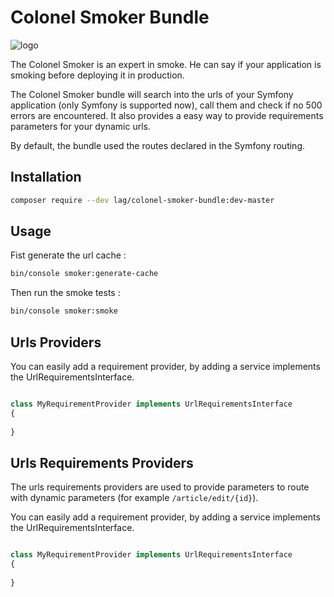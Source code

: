 # Colonel Smoker Bundle

![logo](https://vignette.wikia.nocookie.net/onepiece/images/1/1c/Smoker_Anime_Pre_Timeskip_Infobox.png/revision/latest/scale-to-width-down/150)

The Colonel Smoker is an expert in smoke. He can say if your application is smoking before deploying it in production.

The Colonel Smoker bundle will search into the urls of your Symfony application (only Symfony is supported now), call 
them and check if no 500 errors are encountered. It also provides a easy way to provide requirements parameters for your 
dynamic urls.

By default, the bundle used the routes declared in the Symfony routing.

## Installation

```bash
composer require --dev lag/colonel-smoker-bundle:dev-master
```

## Usage

Fist generate the url cache :
```bash
bin/console smoker:generate-cache
```

Then run the smoke tests :
```bash
bin/console smoker:smoke
```


## Urls Providers
You can easily add a requirement provider, by adding a service implements the UrlRequirementsInterface.

```php

class MyRequirementProvider implements UrlRequirementsInterface
{
    
}

```

## Urls Requirements Providers

The urls requirements providers are used to provide parameters to route with dynamic parameters 
(for example `/article/edit/{id}`). 

You can easily add a requirement provider, by adding a service implements the UrlRequirementsInterface.

```php

class MyRequirementProvider implements UrlRequirementsInterface
{
    
}

```
